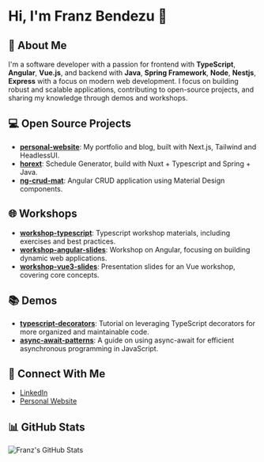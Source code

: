 # Hi, I'm Franz Bendezu 👋

## 🚀 About Me
I'm a software developer with a passion for frontend with **TypeScript**, **Angular**, **Vue.js**, and backend with **Java**, **Spring  Framework**, **Node**, **Nestjs**, **Express** with a focus on  modern web development. I focus on building robust and scalable applications, contributing to open-source projects, and sharing my knowledge through demos and workshops.

## 💻 Open Source Projects
- **[personal-website](https://github.com/franz-bendezu/franz-bendezu.github.io)**: My portfolio and blog, built with Next.js, Tailwind and HeadlessUI.
- **[horext](https://github.com/horext)**: Schedule Generator, build with Nuxt + Typescript and Spring + Java.
- **[ng-crud-mat](https://github.com/franz-bendezu/ng-crud-mat)**: Angular CRUD application using Material Design components.

## 🌐 Workshops
- **[workshop-typescript](https://github.com/franz-bendezu/typescript-workshop-slides)**: Typescript workshop materials, including exercises and best practices.
- **[workshop-angular-slides](https://github.com/franz-bendezu/typescript-workshop-slides)**: Workshop on Angular, focusing on building dynamic web applications.
- **[workshop-vue3-slides](https://github.com/franz-bendezu/intro-vue-3-workshop-slides-2022-2)**: Presentation slides for an Vue workshop, covering core concepts.

## 📚 Demos
- **[typescript-decorators](https://github.com/franz-bendezu/typescript-decorators)**: Tutorial on leveraging TypeScript decorators for more organized and maintainable code.
- **[async-await-patterns](https://github.com/franz-bendezu/async-await-patterns)**: A guide on using async-await for efficient asynchronous programming in JavaScript.

## 🔗 Connect With Me
- [LinkedIn](https://www.linkedin.com/in/franz-bendezu/)
- [Personal Website](https://franzbendezu.me)

## 📊 GitHub Stats
![Franz's GitHub Stats](https://github-readme-stats.vercel.app/api?username=franz-bendezu&show_icons=true&theme=radical)


<!--
**franz-bendezu/franz-bendezu** is a ✨ _special_ ✨ repository because its `README.md` (this file) appears on your GitHub profile.

Here are some ideas to get you started:

- 🔭 I’m currently working on ...
- 🌱 I’m currently learning ...
- 👯 I’m looking to collaborate on ...
- 🤔 I’m looking for help with ...
- 💬 Ask me about ...
- 📫 How to reach me: ...
- 😄 Pronouns: ...
- ⚡ Fun fact: ...
-->
